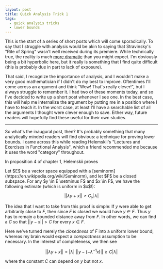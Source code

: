 ```yaml
---
layout: post
title: Quick Analysis Trick 1
tags:
  - quick analysis tricks
  - lower bounds
---
```


This is the start of a series of short posts which will come sporadically.
To say that I struggle with analysis would be akin to saying that 
Stravinsky's "Rite of Spring" wasn't well received during its premiere. 
While technically true, the reality is much 
[more dramatic](https://www.bl.uk/20th-century-literature/articles/the-riot-at-the-rite-the-premiere-of-the-rite-of-spring) 
than you might expect. I'm obviously being a bit hyperbolic here, but it
really is something that I find quite difficult
(this is probably due in part to lack of exposure).

That said, I recognize the importance of analysis, and I wouldn't make a very
good mathematician if I didn't do my best to improve. Oftentimes I'll come
across an argument and think "Wow! That's really clever!", but I always 
struggle to remember it. I had two of these moments today, and so I've decided
to write up a short post whenever I see one. In the best case, this will 
help me internalize the argument by putting me in a position where I have to
teach it. In the worst case, at least I'll have a searchable list of all the
arguments I thought were clever enough to save. Either way, future readers
will hopefully find these useful for their own studies.

---

So what's the inaugural post, then? It's probably something that many
analytically minded readers will find obvious: a technique for proving 
lower bounds. I came across this while reading Helemskii's 
"Lectures and Exercises in Functional Analysis", which a friend recommended me
because it uses the word "category" throughout.

In proposition 4 of chapter 1, Helemskii proves

<div class="boxed" markdown=1>
  Let $E$ be a vector space equipped with a 
  [seminorm](https://en.wikipedia.org/wiki/Seminorm),
  and let $F$ be a closed subspace. For any $y \in E \setminus F$ and $x \in F$, we 
  have the following estimate (which is uniform in $x$!):

  $$|| \lambda y + x || \geq C_y |\lambda|$$
</div>

The idea that I want to take from this proof is simple: 
If $y$ were able to get arbitrarily close to $F$, then since $F$ 
is closed we would have $y \in F$. Thus $y$ has to remain a bounded 
distance away from $F$. In other words, we can find a $C$ so that 
$||y-x|| > C$ for every $x \in F$. 

Here we've turned merely the _closedness_ of $F$ into a uniform lower bound,
whereas my brain would expect a _compactness_ assumption to be necessary.
In the interest of completeness, we then see

$$|| \lambda y + x || = |\lambda| \; ||y - (-\lambda^{-1}x)|| \geq C |\lambda|$$

where the constant $C$ can depend on $y$ but not $x$.
